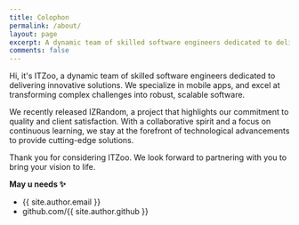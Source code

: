 ```yaml
---
title: Colophon
permalink: /about/
layout: page
excerpt: A dynamic team of skilled software engineers dedicated to delivering innovative solutions.
comments: false
---
```


Hi, it's ITZoo, a dynamic team of skilled software engineers dedicated to delivering innovative solutions. We specialize in mobile apps, and excel at transforming complex challenges into robust, scalable software.

We recently released IZRandom, a project that highlights our commitment to quality and client satisfaction. With a collaborative spirit and a focus on continuous learning, we stay at the forefront of technological advancements to provide cutting-edge solutions.

Thank you for considering ITZoo. We look forward to partnering with you to bring your vision to life.

**May u needs ✨**

- {{ site.author.email }}
- github.com/{{ site.author.github }}
